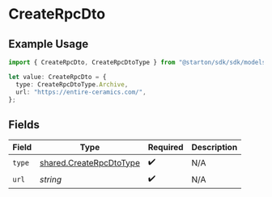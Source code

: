 # CreateRpcDto

## Example Usage

```typescript
import { CreateRpcDto, CreateRpcDtoType } from "@starton/sdk/sdk/models/shared";

let value: CreateRpcDto = {
  type: CreateRpcDtoType.Archive,
  url: "https://entire-ceramics.com/",
};
```

## Fields

| Field                                                                     | Type                                                                      | Required                                                                  | Description                                                               |
| ------------------------------------------------------------------------- | ------------------------------------------------------------------------- | ------------------------------------------------------------------------- | ------------------------------------------------------------------------- |
| `type`                                                                    | [shared.CreateRpcDtoType](../../../sdk/models/shared/createrpcdtotype.md) | :heavy_check_mark:                                                        | N/A                                                                       |
| `url`                                                                     | *string*                                                                  | :heavy_check_mark:                                                        | N/A                                                                       |